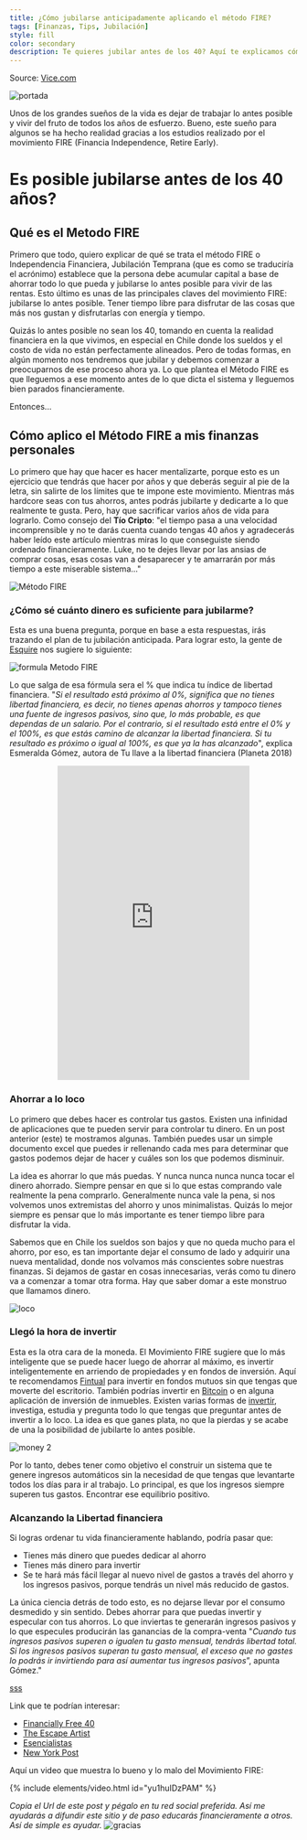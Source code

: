 ```yaml
---
title: ¿Cómo jubilarse anticipadamente aplicando el método FIRE?
tags: [Finanzas, Tips, Jubilación]
style: fill
color: secondary
description: Te quieres jubilar antes de los 40? Aquí te explicamos cómo hacerlo.
---
```


Source: [Vice.com](https://www.vice.com/es/article/gya8bx/fire-tecnica-ahorro-jubilarse-a-los-40)

![portada](https://imgur.com/OTUe7hO.png)

Unos de los grandes sueños de la vida es dejar de trabajar lo antes posible y vivir del fruto de todos los años de esfuerzo. Bueno, este sueño para algunos se ha hecho realidad gracias a los estudios realizado por el movimiento FIRE (Financia Independence, Retire Early).

# Es posible jubilarse antes de los 40 años?

## Qué es el Metodo FIRE

Primero que todo, quiero explicar de qué se trata el método FIRE o Independencia Financiera, Jubilación Temprana (que es como se traduciría el acrónimo) establece que la persona debe acumular capital a base de ahorrar todo lo que pueda y jubilarse lo antes posible para vivir de las rentas. Esto último es unas de las principales claves del movimiento FIRE: jubilarse lo antes posible. Tener tiempo libre para disfrutar de las cosas que más nos gustan y disfrutarlas con energía y tiempo.

Quizás lo antes posible no sean los 40, tomando en cuenta la realidad financiera en la que vivimos, en especial en Chile donde los sueldos y el costo de vida no están perfectamente alineados. Pero de todas formas, en algún momento nos tendremos que jubilar y debemos comenzar a preocuparnos de ese proceso ahora ya. Lo que plantea el Método FIRE es que lleguemos a ese momento antes de lo que dicta el sistema y lleguemos bien parados financieramente.

Entonces...

## Cómo aplico el Método FIRE a mis finanzas personales

Lo primero que hay que hacer es hacer mentalizarte, porque esto es un ejercicio que tendrás que hacer por años y que deberás seguir al pie de la letra, sin salirte de los límites que te impone este movimiento. Mientras más hardcore seas con tus ahorros, antes podrás jubilarte y dedicarte a lo que realmente te gusta. Pero, hay que sacrificar varios años de vida para lograrlo. Como consejo del **Tío Cripto**: "el tiempo pasa a una velocidad incomprensible y no te darás cuenta cuando tengas 40 años y agradecerás haber leído este artículo mientras miras lo que conseguiste siendo ordenado financieramente. Luke, no te dejes llevar por las ansias de comprar cosas, esas cosas van a desaparecer y te amarrarán por más tiempo a este miserable sistema..."

![Método FIRE](https://64.media.tumblr.com/f6eb591106841c19e8b6d985960a17ce/tumblr_n0ozkxMyoi1qg10guo1_500.gif)

### ¿Cómo sé cuánto dinero es suficiente para jubilarme?

Esta es una buena pregunta, porque en base a esta respuestas, irás trazando el plan de tu jubilación anticipada. Para lograr esto, la gente de [Esquire](https://www.esquire.com/es/trabajo/a19838446/jubilacion-anticipada-movimiento-fire/) nos sugiere lo siguiente:

![formula Metodo FIRE](https://hips.hearstapps.com/hmg-prod.s3.amazonaws.com/images/fo-rmula-jubilacio-n-anticipada-1524051053.jpg?crop=1xw:1xh;center,top&resize=768:*)

Lo que salga de esa fórmula sera el % que indica tu índice de libertad financiera. "*Si el resultado está próximo al 0%, significa que no tienes libertad financiera, es decir, no tienes apenas ahorros y tampoco tienes una fuente de ingresos pasivos, sino que, lo más probable, es que dependas de un salario. Por el contrario, si el resultado está entre el 0% y el 100%, es que estás camino de alcanzar la libertad financiera. Si tu resultado es próximo o igual al 100%, es que ya la has alcanzado*", explica Esmeralda Gómez, autora de Tu llave a la libertad financiera (Planeta 2018)

<center><iframe type="text/html" width="336" height="550" frameborder="0" allowfullscreen style="max-width:100%" src="https://read.amazon.com/kp/card?asin=B0789TZWMY&preview=inline&linkCode=kpe&ref_=cm_sw_r_kb_dp_WM6SFb6XJX9WP" ></iframe></center>

### Ahorrar a lo loco

Lo primero que debes hacer es controlar tus gastos. Existen una infinidad de aplicaciones que te pueden servir para controlar tu dinero. En un post anterior (este) te mostramos algunas. También puedes usar un simple documento excel que puedes ir rellenando cada mes para determinar que gastos podemos dejar de hacer y cuáles son los que podemos disminuir.

La idea es ahorrar lo que más puedas. Y nunca nunca nunca nunca tocar el dinero ahorrado. Siempre pensar en que si lo que estas comprando vale realmente la pena comprarlo. Generalmente nunca vale la pena, si nos volvemos unos extremistas del ahorro y unos minimalistas. Quizás lo mejor siempre es pensar que lo más importante es tener tiempo libre para disfrutar la vida.

Sabemos que en Chile los sueldos son bajos y que no queda mucho para el ahorro, por eso, es tan importante dejar el consumo de lado y adquirir una nueva mentalidad, donde nos volvamos más conscientes sobre nuestras finanzas. Si dejamos de gastar en cosas innecesarias, verás como tu dinero va a comenzar a tomar otra forma. Hay que saber domar a este monstruo que llamamos dinero.

![loco](https://media1.giphy.com/media/y7Y3KGJ7l8KbK/200.gif)

### Llegó la hora de invertir

Esta es la otra cara de la moneda. El Movimiento FIRE sugiere que lo más inteligente que se puede hacer luego de ahorrar al máximo, es invertir inteligentemente en arriendo de propiedades y en fondos de inversión. Aquí te recomendamos [Fintual](https://fintual.cl/r/pedrot18) para invertir en fondos mutuos sin que tengas que moverte del escritorio. También podrías invertir en [Bitcoin](https://www.tiocripto.com/blog/que-es-bitcoin) o en alguna aplicación de inversión de inmuebles. Existen varias formas de [invertir](https://www.tiocripto.com/blog/en-que-puedo-invertir-mi-plata), investiga, estudia y pregunta todo lo que tengas que preguntar antes de invertir a lo loco. La idea es que ganes plata, no que la pierdas y se acabe de una la posibilidad de jubilarte lo antes posible.

![money 2](https://media2.giphy.com/media/67ThRZlYBvibtdF9JH/giphy.gif)

Por lo tanto, debes tener como objetivo el construir un sistema que te genere ingresos automáticos sin la necesidad de que tengas que levantarte todos los días para ir al trabajo. Lo principal, es que los ingresos siempre superen tus gastos. Encontrar ese equilibrio positivo.

### Alcanzando la Libertad financiera

Si logras ordenar tu vida financieramente hablando, podría pasar que:

- Tienes más dinero que puedes dedicar al ahorro
- Tienes más dinero para invertir
- Se te hará más fácil llegar al nuevo nivel de gastos a través del ahorro y los ingresos pasivos, porque tendrás un nivel más reducido de gastos.

La única ciencia detrás de todo esto, es no dejarse llevar por el consumo desmedido y sin sentido. Debes ahorrar para que puedas invertir y especular con tus ahorros. Lo que inviertas te generarán ingresos pasivos y lo que especules producirán las ganancias de la compra-venta "*Cuando tus ingresos pasivos superen o igualen tu gasto mensual, tendrás libertad total. Si los ingresos pasivos superan tu gasto mensual, el exceso que no gastes lo podrás ir invirtiendo para así aumentar tus ingresos pasivos*”, apunta Gómez."

[sss](https://giffiles.alphacoders.com/145/145941.gif)

Link que te podrían interesar:

- [Financially Free 40](https://financiallyfreeby40.com)
- [The Escape Artist](https://theescapeartist.me/)
- [Esencialistas](https://www.esencialistas.com/)
- [New York Post](https://nypost.com/2019/02/09/how-i-retired-at-38-and-you-can-too/)

Aquí un video que muestra lo bueno y lo malo del Movimiento FIRE:

{% include elements/video.html id="yu1huIDzPAM" %}

*Copia el Url de este post y pégalo en tu red social preferida. Así me ayudarás a difundir este sitio y de paso educarás financieramente a otros. Así de simple es ayudar.*
![gracias](https://media2.giphy.com/media/fxI1G5PNC5esyNlIUs/giphy.gif)
